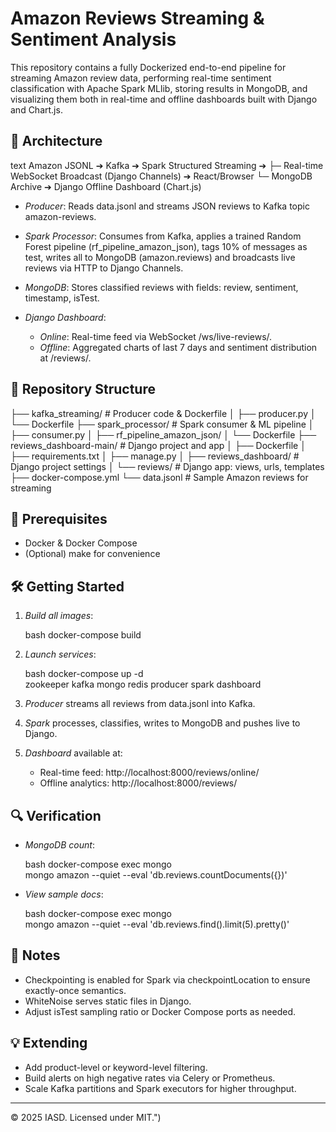 # Amazon Reviews Streaming & Sentiment Analysis

This repository contains a fully Dockerized end-to-end pipeline for streaming Amazon review data, performing real-time sentiment classification with Apache Spark MLlib, storing results in MongoDB, and visualizing them both in real-time and offline dashboards built with Django and Chart.js.

## 🚀 Architecture

text
Amazon JSONL ➔ Kafka ➔ Spark Structured Streaming ➔
  ├─ Real-time WebSocket Broadcast (Django Channels) ➔ React/Browser
  └─ MongoDB Archive ➔ Django Offline Dashboard (Chart.js)


* *Producer*: Reads data.jsonl and streams JSON reviews to Kafka topic amazon-reviews.
* *Spark Processor*: Consumes from Kafka, applies a trained Random Forest pipeline (rf_pipeline_amazon_json), tags 10% of messages as test, writes all to MongoDB (amazon.reviews) and broadcasts live reviews via HTTP to Django Channels.
* *MongoDB*: Stores classified reviews with fields: review, sentiment, timestamp, isTest.
* *Django Dashboard*:

  * *Online*: Real-time feed via WebSocket /ws/live-reviews/.
  * *Offline*: Aggregated charts of last 7 days and sentiment distribution at /reviews/.

## 📂 Repository Structure


├── kafka_streaming/      # Producer code & Dockerfile
│   ├── producer.py
│   └── Dockerfile
├── spark_processor/      # Spark consumer & ML pipeline
│   ├── consumer.py
│   ├── rf_pipeline_amazon_json/
│   └── Dockerfile
├── reviews_dashboard-main/  # Django project and app
│   ├── Dockerfile
│   ├── requirements.txt
│   ├── manage.py
│   ├── reviews_dashboard/   # Django project settings
│   └── reviews/             # Django app: views, urls, templates
├── docker-compose.yml
└── data.jsonl             # Sample Amazon reviews for streaming


## 🔧 Prerequisites

* Docker & Docker Compose
* (Optional) make for convenience

## 🛠 Getting Started

1. *Build all images*:

   bash
   docker-compose build
   

2. *Launch services*:

   bash
   docker-compose up -d \
     zookeeper kafka mongo redis producer spark dashboard
   

3. *Producer* streams all reviews from data.jsonl into Kafka.

4. *Spark* processes, classifies, writes to MongoDB and pushes live to Django.

5. *Dashboard* available at:

   * Real-time feed: http://localhost:8000/reviews/online/
   * Offline analytics: http://localhost:8000/reviews/

## 🔍 Verification

* *MongoDB count*:

  bash
  docker-compose exec mongo \
    mongo amazon --quiet --eval 'db.reviews.countDocuments({})'
  
* *View sample docs*:

  bash
  docker-compose exec mongo \
    mongo amazon --quiet --eval 'db.reviews.find().limit(5).pretty()'
  

## 📝 Notes

* Checkpointing is enabled for Spark via checkpointLocation to ensure exactly-once semantics.
* WhiteNoise serves static files in Django.
* Adjust isTest sampling ratio or Docker Compose ports as needed.

## 💡 Extending

* Add product-level or keyword-level filtering.
* Build alerts on high negative rates via Celery or Prometheus.
* Scale Kafka partitions and Spark executors for higher throughput.

---

© 2025 IASD. Licensed under MIT.")